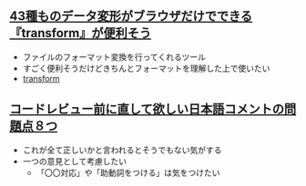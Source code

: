 ## [43種ものデータ変形がブラウザだけでできる『transform』が便利そう](https://qiita.com/suin/items/04db26b91244fb3cbc8b)
- ファイルのフォーマット変換を行ってくれるツール
- すごく便利そうだけどきちんとフォーマットを理解した上で使いたい
- [transform](https://transform.tools/)

## [コードレビュー前に直して欲しい日本語コメントの問題点８つ](https://qiita.com/tonluqclml/items/bc63c294dda6010b63e9)
- これが全て正しいかと言われるとそうでもない気がする
- 一つの意見として考慮したい
  - 「〇〇対応」や「助動詞をつける」は気をつけたい


